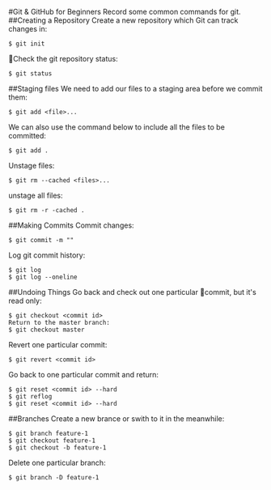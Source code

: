 #Git & GitHub for Beginners
Record some common commands for git.
##Creating a Repository
Create a new repository which Git can track changes in:
```shell
$ git init
```
Check the git repository status:
```shell
$ git status
```
##Staging files
We need to add our files to a staging area before we commit them:
```shell
$ git add <file>...
```
We can also use the command below to include all the files to be committed:
```shell
$ git add .
```
Unstage files:
```shell
$ git rm --cached <files>...
```
unstage all files:
```shell
$ git rm -r -cached .
```
##Making Commits
Commit changes:
```shell
$ git commit -m ""
```
Log git commit history:
```shell
$ git log
$ git log --oneline
```
##Undoing Things
Go back and check out one particular commit, but it's read only:
```shell
$ git checkout <commit id>
Return to the master branch:
$ git checkout master
```
Revert one particular commit:
```shell
$ git revert <commit id>
```
Go back to one particular commit and return:
```shell
$ git reset <commit id> --hard
$ git reflog
$ git reset <commit id> --hard
```
##Branches
Create a new brance or swith to it in the meanwhile:
```shell
$ git branch feature-1
$ git checkout feature-1
$ git checkout -b feature-1
```
Delete one particular branch:
```shell
$ git branch -D feature-1
```
